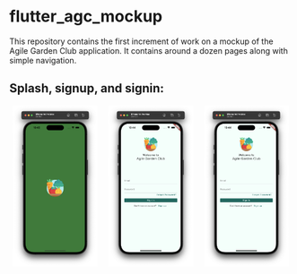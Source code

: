 # flutter_agc_mockup

This repository contains the first increment of work on a mockup of the Agile Garden Club application. It contains around a dozen pages along with simple navigation. 

## Splash, signup, and signin:

<p style="text-align: center">
  <img src="./README-screenshots/splash.png" width="30%">
&nbsp; &nbsp; 
  <img src="./README-screenshots/signin.png" width="30%">
&nbsp; &nbsp; 
  <img src="./README-screenshots/signin.png" width="30%">
</p>
